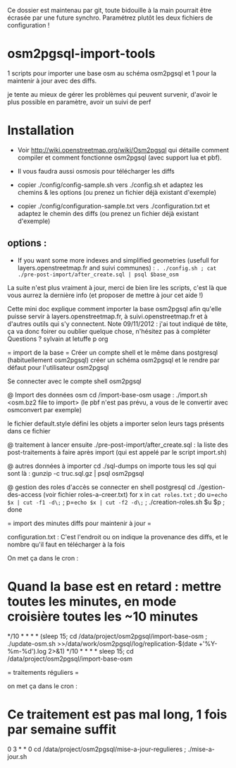 Ce dossier est maintenau par git, toute bidouille à la main pourrait être écrasée par une future synchro.
Paramétrez plutôt les deux fichiers de configuration !

osm2pgsql-import-tools
======================

1 scripts pour importer une base osm au schéma osm2pgsql
et 1 pour la maintenir à jour avec des diffs.

je tente au mieux de gérer les problèmes qui peuvent survenir, d'avoir le plus possible en paramètre, avoir un suivi de perf

Installation
============

* Voir http://wiki.openstreetmap.org/wiki/Osm2pgsql qui détaille comment compiler et comment fonctionne osm2pgsql (avec support lua et pbf).

* Il vous faudra aussi osmosis pour télécharger les diffs

* copier ./config/config-sample.sh vers ./config.sh et adaptez les chemins & les options (ou prenez un fichier déjà existant d'exemple)

* copier ./config/configuration-sample.txt vers ./configuration.txt et adaptez le chemin des diffs (ou prenez un fichier déjà existant d'exemple)

options :
---------
* If you want some more indexes and simplified geometries (usefull for layers.openstreetmap.fr and suivi communes) :
``
. ./config.sh ; cat ./pre-post-import/after_create.sql | psql $base_osm
``





La suite n'est plus vraiment à jour, merci de bien lire les scripts, c'est là que vous aurrez la dernière info (et proposer de mettre à jour cet aide !)

Cette mini doc explique comment importer la base osm2pgsql afin qu'elle
puisse servir à layers.openstreetmap.fr, à suivi.openstreetmap.fr et à
d'autres outils qui s'y connectent.
Note 09/11/2012 : j'ai tout indiqué de tête, ça va donc foirer ou oublier
quelque chose, n'hésitez pas à compléter
Questions ? sylvain at letuffe p org

= import de la base =
Créer un compte shell et le même dans postgresql (habituellement osm2pgsql)
créer un schéma osm2pgsql et le rendre par défaut pour l'utilisateur
osm2pgsql

Se connecter avec le compte shell osm2pgsql

@ Import des données osm
cd /import-base-osm
usage : ./import.sh <osm.bz2 file to import>
(le pbf n'est pas prévu, a vous de le convertir avec osmconvert par exemple)

le fichier default.style défini les objets a importer selon leurs tags
présents dans ce fichier

@ traitement à lancer ensuite
./pre-post-import/after_create.sql : la liste des post-traitements à faire
après import (qui est appelé par le script import.sh)


@ autres données à importer
cd ./sql-dumps
on importe tous les sql qui sont là :
gunzip -c truc.sql.gz | psql osm2pgsql

@ gestion des roles d'accès
se connecter en shell postgresql
cd ./gestion-des-access
(voir fichier roles-a-creer.txt)
for x in `cat roles.txt` ; do u=`echo $x | cut -f1 -d\;` ; p=`echo $x | cut -f2 -d\;` ; ./creation-roles.sh $u $p ; done

= import des minutes diffs pour maintenir à jour =

configuration.txt : C'est l'endroit ou on indique la provenance des diffs,
et le nombre qu'il faut en télécharger à la fois

On met ça dans le cron :
# Quand la base est en retard : mettre toutes les minutes, en mode croisière toutes les ~10 minutes
*/10 * * * * (sleep 15; cd /data/project/osm2pgsql/import-base-osm ; ./update-osm.sh >>/data/work/osm2pgsql/log/replication-$(date +'\%Y-\%m-\%d').log 2>&1)
*/10 * * * * sleep 15; cd /data/project/osm2pgsql/import-base-osm 

= traitements réguliers =

on met ça dans le cron :
# Ce traitement est pas mal long, 1 fois par semaine suffit

0 3 * * 0 cd /data/project/osm2pgsql/mise-a-jour-regulieres ; ./mise-a-jour.sh
